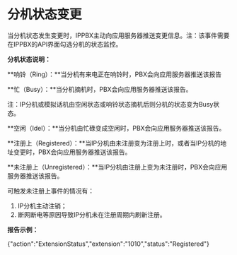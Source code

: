 # 分机状态变更

当分机状态发生变更时，IPPBX主动向应用服务器推送变更信息。注：该事件需要在IPPBX的API界面勾选分机的状态监控。

**分机状态说明：**

**响铃（Ring）：**当分机有来电正在响铃时，PBX会向应用服务器推送该报告

**忙（Busy）：**当分机摘机时，PBX会向应用服务器推送该报告。

注：IP分机或模拟话机由空闲状态或响铃状态摘机后则分机的状态变为Busy状态。

**空闲（Idel）：**当分机由忙碌变成空闲时，PBX会向应用服务器推送该报告。

**注册上（Registered）：**当IP分机由未注册变为注册上时，或者当IP分机的地址变更时，PBX会向应用服务器推送该报告。

**未注册上（Unregistered）：**当IP分机由注册上变为未注册时，PBX会向应用服务器推送该报告。

可触发未注册上事件的情况有：

1. IP分机主动注销；
2. 断网断电等原因导致IP分机未在注册周期内刷新注册。

**报告示例：**

{"action":"ExtensionStatus","extension":"1010","status":"Registered"}




